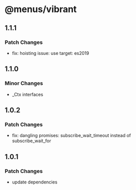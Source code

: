 # @menus/vibrant

## 1.1.1

### Patch Changes

- fix: hoisting issue: use target: es2019

## 1.1.0

### Minor Changes

- \_Ctx interfaces

## 1.0.2

### Patch Changes

- fix: dangling promises: subscribe_wait_timeout instead of subscribe_wait_for

## 1.0.1

### Patch Changes

- update dependencies
